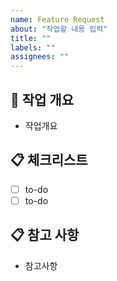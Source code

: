 ```yaml
---
name: Feature Request
about: "작업할 내용 입력"
title: ""
labels: ""
assignees: ""
---
```


## 📝 작업 개요

- 작업개요

## 📋 체크리스트

- [ ] to-do
- [ ] to-do

## 📋 참고 사항

- 참고사항
